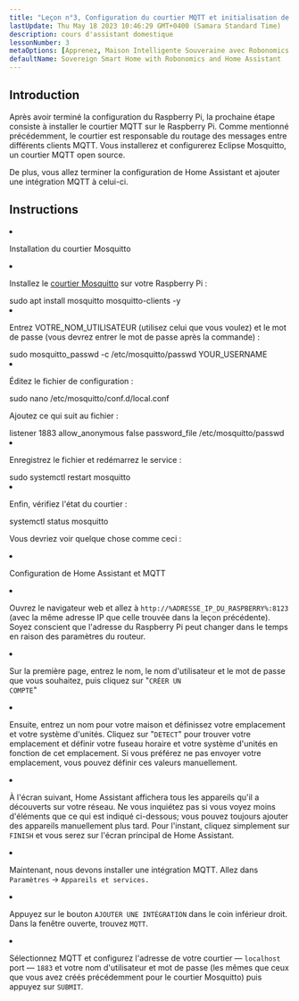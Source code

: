 ```yaml
---
title: "Leçon n°3, Configuration du courtier MQTT et initialisation de Hass"
lastUpdate: Thu May 18 2023 10:46:29 GMT+0400 (Samara Standard Time)
description: cours d'assistant domestique
lessonNumber: 3
metaOptions: [Apprenez, Maison Intelligente Souveraine avec Robonomics et Home Assistant]
defaultName: Sovereign Smart Home with Robonomics and Home Assistant
---
```


## Introduction
Après avoir terminé la configuration du Raspberry Pi, la prochaine étape consiste à installer le courtier MQTT sur le Raspberry Pi. Comme mentionné précédemment, le courtier est responsable du routage des messages entre différents clients MQTT. Vous installerez et configurerez Eclipse Mosquitto, un courtier MQTT open source.

<LessonImages src="smart-house-course/lesson-3-1.jpg" alt="scheme" imageClasses="mb"/>

De plus, vous allez terminer la configuration de Home Assistant et ajouter une intégration MQTT à celui-ci.

## Instructions

<List type="numbers">

<li>


Installation du courtier Mosquitto

<List>
<li>

Installez le [courtier Mosquitto](https://mosquitto.org/) sur votre Raspberry Pi :


<LessonCodeWrapper language="bash" noLines>
sudo apt install mosquitto mosquitto-clients -y
</LessonCodeWrapper>
</li>

<li>

Entrez VOTRE_NOM_UTILISATEUR (utilisez celui que vous voulez) et le mot de passe (vous devrez entrer le mot de passe après la commande) :

<LessonCodeWrapper language="bash" noLines codeClass="big-code">
sudo mosquitto_passwd -c /etc/mosquitto/passwd YOUR_USERNAME
</LessonCodeWrapper>

</li>

<li>

Éditez le fichier de configuration :

<LessonCodeWrapper language="bash" noLines>
sudo nano /etc/mosquitto/conf.d/local.conf
</LessonCodeWrapper>

Ajoutez ce qui suit au fichier :

<LessonCodeWrapper language="bash">
listener 1883
allow_anonymous false
password_file /etc/mosquitto/passwd
</LessonCodeWrapper>
</li>

<li>

Enregistrez le fichier et redémarrez le service :

<LessonCodeWrapper language="bash" noLines>
sudo systemctl restart mosquitto
</LessonCodeWrapper>
</li>

<li>

Enfin, vérifiez l'état du courtier :

<LessonCodeWrapper language="bash" noLines>
systemctl status mosquitto
</LessonCodeWrapper>

Vous devriez voir quelque chose comme ceci :

<LessonImages src="smart-house-course/lesson-3-2.jpg" alt="code"/>
</li>
</List>
</li>

<li>

Configuration de Home Assistant et MQTT

<List>

<li>

Ouvrez le navigateur web et allez à <code>http://%ADRESSE_IP_DU_RASPBERRY%:8123</code> (avec la même adresse IP que celle trouvée dans la leçon précédente). Soyez conscient que l'adresse du Raspberry Pi peut changer dans le temps en raison des paramètres du routeur. 

<LessonVideo controls :videos="[{src: 'https://crustipfs.info/ipfs/QmYd1Mh2VHVyF3WgvFsN3NFkozXscnCVmEV2YG86UKtK3C', type:'mp4'}]" />

</li>

<li>

Sur la première page, entrez le nom, le nom d'utilisateur et le mot de passe que vous souhaitez, puis cliquez sur "<code>CRÉER UN COMPTE</code>"
</li>

<li>

Ensuite, entrez un nom pour votre maison et définissez votre emplacement et votre système d'unités. Cliquez sur "<code>DETECT</code>" pour trouver votre emplacement et définir votre fuseau horaire et votre système d'unités en fonction de cet emplacement. Si vous préférez ne pas envoyer votre emplacement, vous pouvez définir ces valeurs manuellement.

</li>

<li>

À l'écran suivant, Home Assistant affichera tous les appareils qu'il a découverts sur votre réseau. Ne vous inquiétez pas si vous voyez moins d'éléments que ce qui est indiqué ci-dessous; vous pouvez toujours ajouter des appareils manuellement plus tard. Pour l'instant, cliquez simplement sur <code>FINISH</code> et vous serez sur l'écran principal de Home Assistant.

</li>

<li>

Maintenant, nous devons installer une intégration MQTT. Allez dans <code>Paramètres</code> -> <code>Appareils et services.</code>

<LessonVideo controls :videos="[{src: 'https://crustipfs.info/ipfs/QmYm9qNfpGdePRHRvmahY2DgHXRfAWNN6CasEY4tFRBARr', type:'mp4'}]" />

</li>

<li>

Appuyez sur le bouton <code>AJOUTER UNE INTÉGRATION</code> dans le coin inférieur droit. Dans la fenêtre ouverte, trouvez <code>MQTT</code>.

</li>

<li>

Sélectionnez MQTT et configurez l'adresse de votre courtier — <code>localhost</code> port — <code>1883</code> et votre nom d'utilisateur et mot de passe (les mêmes que ceux que vous avez créés précédemment pour le courtier Mosquitto) puis appuyez sur <code>SUBMIT</code>.
</li>

</List>
</li>
</List>
